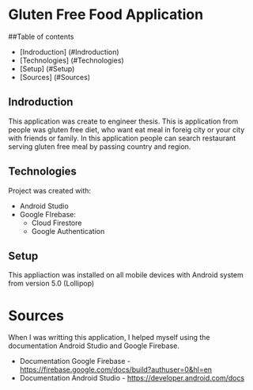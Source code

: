 # Gluten Free Food Application

##Table of contents
* [Indroduction] (#Indroduction)
* [Technologies] (#Technologies)
* [Setup] (#Setup)
* [Sources] (#Sources)

## Indroduction

This application was create to engineer thesis. This is application from people was gluten free diet, who want eat meal in foreig city or your city with friends or family.
In this application people can search restaurant serving gluten free meal by passing country and region.

## Technologies

Project was created with:
* Android Studio
* Google FIrebase:
  - Cloud Firestore
  - Google Authentication

## Setup

This appliaction was installed on all mobile devices with Android system from version 5.0 (Lollipop)

# Sources

When I was writting this application, I helped myself using the documentation Android Studio and Google Firebase.
- Documentation Google Firebase - https://firebase.google.com/docs/build?authuser=0&hl=en
- Documentation Android Studio - https://developer.android.com/docs
